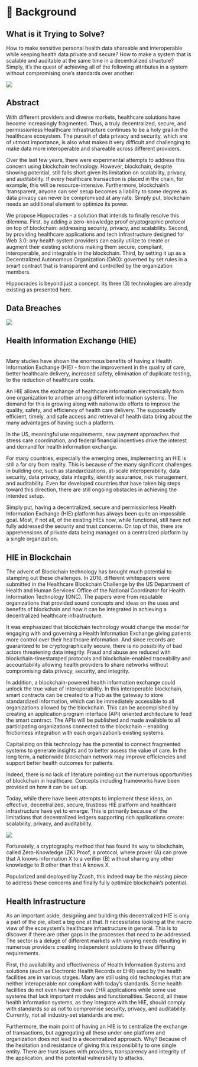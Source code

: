 # 💬 Background

## What is it Trying to Solve? <a href="#what-is-it-trying-to-solve" id="what-is-it-trying-to-solve"></a>

How to make sensitive personal health data shareable and interoperable while keeping health data private and secure? How to make a system that is scalable and auditable at the same time in a decentralized structure? Simply, it’s the quest of achieving all of the following attributes in a system without compromising one’s standards over another:

![](<.gitbook/assets/hippocrades-nightingale (1).png>)

## Abstract <a href="#abstract" id="abstract"></a>

With different providers and diverse markets, healthcare solutions have become increasingly fragmented. Thus, a truly decentralized, secure, and permissionless Healthcare Infrastructure continues to be a holy grail in the healthcare ecosystem. The pursuit of data privacy and security, which are of utmost importance, is also what makes it very difficult and challenging to make data more interoperable and shareable across different providers.

Over the last few years, there were experimental attempts to address this concern using blockchain technology. However, blockchain, despite showing potential, still falls short given its limitation on scalability, privacy, and auditability. If every healthcare transaction is placed in the chain, for example, this will be resource-intensive. Furthermore, blockchain’s ‘transparent, anyone can see’ setup becomes a liability to some degree as data privacy can never be compromised at any rate. Simply put, blockchain needs an additional element to optimize its power.

We propose Hippocrades - a solution that intends to finally resolve this dilemma. First, by adding a zero-knowledge proof cryptographic protocol on top of blockchain: addressing security, privacy, and scalability. Second, by providing healthcare applications and tech infrastructure designed for Web 3.0: any health system providers can easily utilize to create or augment their existing solutions making them secure, compliant, interoperable, and integrable in the blockchain. Third, by setting it up as a Decentralized Autonomous Organization (DAO): governed by set rules in a smart contract that is transparent and controlled by the organization members.

Hippocrades is beyond just a concept. Its three (3) technologies are already existing as presented here.

## Data Breaches <a href="#data-breaches" id="data-breaches"></a>

![](<.gitbook/assets/image (3) (1).png>)

## Health Information Exchange (HIE) <a href="#health-information-exchange-hie" id="health-information-exchange-hie"></a>

\
Many studies have shown the enormous benefits of having a Health Information Exchange (HIE) - from the improvement in the quality of care, better healthcare delivery, increased safety, elimination of duplicate testing, to the reduction of healthcare costs.

An HIE allows the exchange of healthcare information electronically from one organization to another among different information systems. The demand for this is growing along with nationwide efforts to improve the quality, safety, and efficiency of health care delivery. The supposedly efficient, timely, and safe access and retrieval of health data bring about the many advantages of having such a platform.

In the US, meaningful use requirements, new payment approaches that stress care coordination, and federal financial incentives drive the interest and demand for health information exchange.

For many countries, especially the emerging ones, implementing an HIE is still a far cry from reality. This is because of the many significant challenges in building one, such as standardizations, at-scale interoperability, data security, data privacy, data integrity, identity assurance, risk management, and auditability. Even for developed countries that have taken big steps toward this direction, there are still ongoing obstacles in achieving the intended setup.

Simply put, having a decentralized, secure and permissionless Health Information Exchange (HIE) platform has always been quite an impossible goal. Most, if not all, of the existing HIEs now, while functional, still have not fully addressed the security and trust concerns. On top of this, there are apprehensions of private data being managed on a centralized platform by a single organization.

## HIE in Blockchain <a href="#hie-in-blockchain" id="hie-in-blockchain"></a>

The advent of Blockchain technology has brought much potential to stamping out these challenges. In 2016, different whitepapers were submitted in the Healthcare Blockchain Challenge by the US Department of Health and Human Services’ Office of the National Coordinator for Health Information Technology (ONC). The papers were from reputable organizations that provided sound concepts and ideas on the uses and benefits of blockchain and how it can be integrated in achieving a decentralized healthcare infrastructure.

It was emphasized that blockchain technology would change the model for engaging with and governing a Health Information Exchange giving patients more control over their healthcare information. And since records are guaranteed to be cryptographically secure, there is no possibility of bad actors threatening data integrity. Fraud and abuse are reduced with blockchain-timestamped protocols and blockchain-enabled traceability and accountability allowing health providers to share networks without compromising data privacy, security, and integrity.

In addition, a blockchain-powered health information exchange could unlock the true value of interoperability. In this interoperable blockchain, smart contracts can be created to a Hub as the gateway to store standardized information, which can be immediately accessible to all organizations allowed by the blockchain. This can be accomplished by creating an application program interface (API) oriented architecture to feed the smart contract. The APIs will be published and made available to all participating organizations connected to the blockchain – enabling frictionless integration with each organization’s existing systems.

Capitalizing on this technology has the potential to connect fragmented systems to generate insights and to better assess the value of care. In the long term, a nationwide blockchain network may improve efficiencies and support better health outcomes for patients.

Indeed, there is no lack of literature pointing out the numerous opportunities of blockchain in healthcare. Concepts including frameworks have been provided on how it can be set up.

Today, while there have been attempts to implement these ideas, an effective, decentralized, secure, trustless HIE platform and healthcare infrastructure have yet to emerge. This is primarily because of the limitations that decentralized ledgers supporting rich applications create: scalability, privacy, and auditability.

![](<.gitbook/assets/image (6).png>)

Fortunately, a cryptography method that has found its way to blockchain, called Zero-Knowledge (ZK) Proof, a protocol, where prover (A) can prove that A knows information X to a verifier (B) without sharing any other knowledge to B other than that A knows X.

Popularized and deployed by Zcash, this indeed may be the missing piece to address these concerns and finally fully optimize blockchain’s potential.

## Health Infrastructure <a href="#health-infrastructure" id="health-infrastructure"></a>

As an important aside, designing and building this decentralized HIE is only a part of the pie, albeit a big one at that. It necessitates looking at the macro view of the ecosystem’s healthcare infrastructure in general. This is to discover if there are other gaps in the processes that need to be addressed. The sector is a deluge of different markets with varying needs resulting in numerous providers creating independent solutions to these differing requirements.

First, the availability and effectiveness of Health Information Systems and solutions (such as Electronic Health Records or EHR) used by the health facilities are in various stages. Many are still using old technologies that are neither interoperable nor compliant with today’s standards. Some health facilities do not even have their own EHR applications while some use systems that lack important modules and functionalities. Second, all these health information systems, as they integrate with the HIE, should comply with standards so as not to compromise security, privacy, and auditability. Currently, not all industry-set standards are met.

Furthermore, the main point of having an HIE is to centralize the exchange of transactions, but aggregating all these under one platform and organization does not lead to a decentralized approach. Why? Because of the hesitation and resistance of giving this responsibility to one single entity. There are trust issues with providers, transparency and integrity of the application, and the potential vulnerability to attacks.
